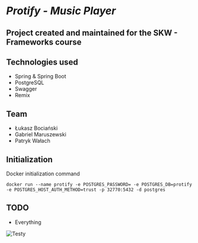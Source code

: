 # *Protify - Music Player*

## Project created and maintained for the SKW - Frameworks course

## Technologies used
- Spring & Spring Boot
- PostgreSQL
- Swagger
- Remix

## Team
- Łukasz Bociański
- Gabriel Maruszewski
- Patryk Wałach

## Initialization

Docker initialization command

```
docker run --name protify -e POSTGRES_PASSWORD= -e POSTGRES_DB=protify -e POSTGRES_HOST_AUTH_METHOD=trust -p 32770:5432 -d postgres
```

## TODO

- Everything
 
 ![Testy](https://pbs.twimg.com/media/CiLWjAQVEAIae7z.jpg)
